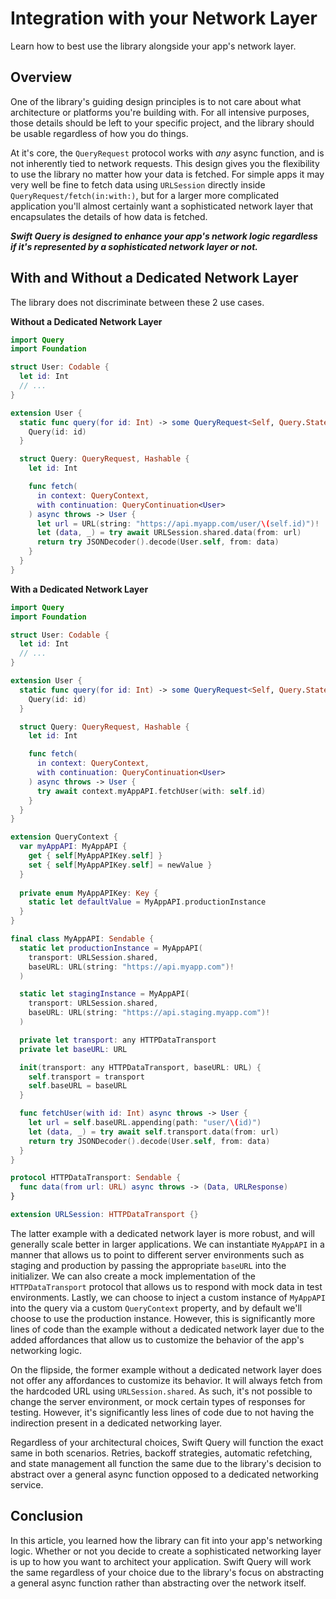 # Integration with your Network Layer

Learn how to best use the library alongside your app's network layer.

## Overview

One of the library's guiding design principles is to not care about what architecture or platforms you're building with. For all intensive purposes, those details should be left to your specific project, and the library should be usable regardless of how you do things.

At it's core, the ``QueryRequest`` protocol works with _any_ async function, and is not inherently tied to network requests. This design gives you the flexibility to use the library no matter how your data is fetched. For simple apps it may very well be fine to fetch data using `URLSession` directly inside ``QueryRequest/fetch(in:with:)``, but for a larger more complicated application you'll almost certainly want a sophisticated network layer that encapsulates the details of how data is fetched.

***Swift Query is designed to enhance your app's network logic regardless if it's represented by a sophisticated network layer or not.***

## With and Without a Dedicated Network Layer

The library does not discriminate between these 2 use cases.

**Without a Dedicated Network Layer**
```swift
import Query
import Foundation

struct User: Codable {
  let id: Int
  // ...
}

extension User {
  static func query(for id: Int) -> some QueryRequest<Self, Query.State> {
    Query(id: id)
  }

  struct Query: QueryRequest, Hashable {
    let id: Int

    func fetch(
      in context: QueryContext,
      with continuation: QueryContinuation<User>
    ) async throws -> User {
      let url = URL(string: "https://api.myapp.com/user/\(self.id)")!
      let (data, _) = try await URLSession.shared.data(from: url)
      return try JSONDecoder().decode(User.self, from: data)
    }
  }
}
```

**With a Dedicated Network Layer**
```swift
import Query
import Foundation

struct User: Codable {
  let id: Int
  // ...
}

extension User {
  static func query(for id: Int) -> some QueryRequest<Self, Query.State> {
    Query(id: id)
  }

  struct Query: QueryRequest, Hashable {
    let id: Int

    func fetch(
      in context: QueryContext,
      with continuation: QueryContinuation<User>
    ) async throws -> User {
      try await context.myAppAPI.fetchUser(with: self.id)
    }
  }
}

extension QueryContext {
  var myAppAPI: MyAppAPI {
    get { self[MyAppAPIKey.self] }
    set { self[MyAppAPIKey.self] = newValue }
  }
  
  private enum MyAppAPIKey: Key {
    static let defaultValue = MyAppAPI.productionInstance
  }
}

final class MyAppAPI: Sendable {
  static let productionInstance = MyAppAPI(
    transport: URLSession.shared, 
    baseURL: URL(string: "https://api.myapp.com")!
  )

  static let stagingInstance = MyAppAPI(
    transport: URLSession.shared, 
    baseURL: URL(string: "https://api.staging.myapp.com")!
  )

  private let transport: any HTTPDataTransport
  private let baseURL: URL

  init(transport: any HTTPDataTransport, baseURL: URL) {
    self.transport = transport
    self.baseURL = baseURL
  }

  func fetchUser(with id: Int) async throws -> User {
    let url = self.baseURL.appending(path: "user/\(id)")
    let (data, _) = try await self.transport.data(from: url)
    return try JSONDecoder().decode(User.self, from: data)
  }
}

protocol HTTPDataTransport: Sendable {
  func data(from url: URL) async throws -> (Data, URLResponse)
}

extension URLSession: HTTPDataTransport {}
```

The latter example with a dedicated network layer is more robust, and will generally scale better in larger applications. We can instantiate `MyAppAPI` in a manner that allows us to point to different server environments such as staging and production by passing the appropriate `baseURL` into the initializer. We can also create a mock implementation of the `HTTPDataTransport` protocol that allows us to respond with mock data in test environments. Lastly, we can choose to inject a custom instance of `MyAppAPI` into the query via a custom ``QueryContext`` property, and by default we'll choose to use the production instance. However, this is significantly more lines of code than the example without a dedicated network layer due to the added affordances that allow us to customize the behavior of the app's networking logic.

On the flipside, the former example without a dedicated network layer does not offer any affordances to customize its behavior. It will always fetch from the hardcoded URL using `URLSession.shared`. As such, it's not possible to change the server environment, or mock certain types of responses for testing. However, it's significantly less lines of code due to not having the indirection present in a dedicated networking layer.

Regardless of your architectural choices, Swift Query will function the exact same in both scenarios. Retries, backoff strategies, automatic refetching, and state management all function the same due to the library's decision to abstract over a general async function opposed to a dedicated networking service.

## Conclusion

In this article, you learned how the library can fit into your app's networking logic. Whether or not you decide to create a sophisticated networking layer is up to how you want to architect your application. Swift Query will work the same regardless of your choice due to the library's focus on abstracting a general async function rather than abstracting over the network itself.
